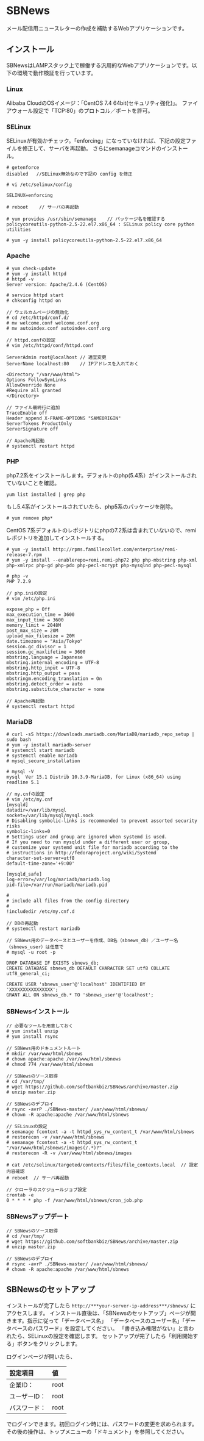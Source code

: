 # SBNews
メール配信用ニュースレターの作成を補助するWebアプリケーションです。

## インストール
SBNewsはLAMPスタック上で稼働する汎用的なWebアプリケーションです。以下の環境で動作検証を行っています。

### Linux
Alibaba CloudのOSイメージ：「CentOS 7.4 64bit(セキュリティ強化)」。
ファイアウォール設定で「TCP:80」のプロトコル／ポートを許可。

### SELinux
SELinuxが有効かチェック。「enforcing」になっていなければ、下記の設定ファイルを修正して、サーバを再起動。
さらにsemanageコマンドのインストール。

```
# getenforce
disabled   //SELinux無効なので下記の config を修正

# vi /etc/selinux/config

SELINUX=enforcing

# reboot    // サーバの再起動

# yum provides /usr/sbin/semanage    // パッケージ名を確認する
policycoreutils-python-2.5-22.el7.x86_64 : SELinux policy core python utilities

# yum -y install policycoreutils-python-2.5-22.el7.x86_64
```

### Apache
```
# yum check-update
# yum -y install httpd
# httpd -v
Server version: Apache/2.4.6 (CentOS)

# service httpd start
# chkconfig httpd on

// ウェルカムページの無効化
# cd /etc/httpd/conf.d/
# mv welcome.conf welcome.conf.org
# mv autoindex.conf autoindex.conf.org

// httpd.confの設定
# vim /etc/httpd/conf/httpd.conf

ServerAdmin root@localhost // 適宜変更
ServerName localhost:80    // IPアドレスを入れておく

<Directory "/var/www/html">
Options FollowSymLinks
AllowOverride None
#Require all granted
</Directory>

// ファイル最終行に追加
TraceEnable off
Header append X-FRAME-OPTIONS "SAMEORIGIN"
ServerTokens ProductOnly
ServerSignature off

// Apache再起動
# systemctl restart httpd
```
### PHP
php7.2系をインストールします。デフォルトのphp(5.4系）がインストールされていないことを確認。

```
yum list installed | grep php
```

もし5.4系がインストールされていたら、php5系のパッケージを削除。

```
# yum remove php*
```

CentOS 7系デフォルトのレポジトリにphpの7.2系は含まれていないので、remiレポジトリを追加してインストールする。

```
# yum -y install http://rpms.famillecollet.com/enterprise/remi-release-7.rpm
# yum -y install --enablerepo=remi,remi-php72 php php-mbstring php-xml php-xmlrpc php-gd php-pdo php-pecl-mcrypt php-mysqlnd php-pecl-mysql

# php -v
PHP 7.2.9

// php.iniの設定
# vim /etc/php.ini

expose_php = Off
max_execution_time = 3600
max_input_time = 3600
memory_limit = 2048M
post_max_size = 20M
upload_max_filesize = 20M
date.timezone = "Asia/Tokyo"
session.gc_divisor = 1
session.gc_maxlifetime = 3600
mbstring.language = Japanese
mbstring.internal_encoding = UTF-8
mbstring.http_input = UTF-8
mbstring.http_output = pass
mbstringm.encoding_translation = On
mbstring.detect_order = auto
mbstring.substitute_character = none

// Apache再起動
# systemctl restart httpd
```

### MariaDB
```
# curl -sS https://downloads.mariadb.com/MariaDB/mariadb_repo_setup | sudo bash
# yum -y install mariadb-server
# systemctl start mariadb
# systemctl enable mariadb
# mysql_secure_installation

# mysql -V
mysql  Ver 15.1 Distrib 10.3.9-MariaDB, for Linux (x86_64) using readline 5.1

// my.cnfの設定
# vim /etc/my.cnf
[mysqld]
datadir=/var/lib/mysql
socket=/var/lib/mysql/mysql.sock
# Disabling symbolic-links is recommended to prevent assorted security risks
symbolic-links=0
# Settings user and group are ignored when systemd is used.
# If you need to run mysqld under a different user or group,
# customize your systemd unit file for mariadb according to the
# instructions in http://fedoraproject.org/wiki/Systemd
character-set-server=utf8
default-time-zone='+9:00'

[mysqld_safe]
log-error=/var/log/mariadb/mariadb.log
pid-file=/var/run/mariadb/mariadb.pid

#
# include all files from the config directory
#
!includedir /etc/my.cnf.d

// DBの再起動
# systemctl restart mariadb

// SBNews用のデータベースとユーザーを作成、DB名（sbnews_db）／ユーザー名（sbnews_user）は任意で
# mysql -u root -p

DROP DATABASE IF EXISTS sbnews_db;
CREATE DATABASE sbnews_db DEFAULT CHARACTER SET utf8 COLLATE utf8_general_ci;

CREATE USER 'sbnews_user'@'localhost' IDENTIFIED BY 'XXXXXXXXXXXXXXXX';
GRANT ALL ON sbnews_db.* TO 'sbnews_user'@'localhost';
```

### SBNewsインストール
```
// 必要なツールを用意しておく
# yum install unzip
# yum install rsync

// SBNews用のドキュメントルート
# mkdir /var/www/html/sbnews
# chown apache:apache /var/www/html/sbnews
# chmod 774 /var/www/html/sbnews

// SBNewsのソース取得
# cd /var/tmp/
# wget https://github.com/softbankbiz/SBNews/archive/master.zip
# unzip master.zip

// SBNewsのデプロイ
# rsync -avrP ./SBNews-master/ /var/www/html/sbnews/
# chown -R apache:apache /var/www/html/sbnews

// SELinuxの設定
# semanage fcontext -a -t httpd_sys_rw_content_t /var/www/html/sbnews
# restorecon -v /var/www/html/sbnews
# semanage fcontext -a -t httpd_sys_rw_content_t "/var/www/html/sbnews/images(/.*)?"
# restorecon -R -v /var/www/html/sbnews/images

# cat /etc/selinux/targeted/contexts/files/file_contexts.local  // 設定内容確認
# reboot  // サーバ再起動

// クローラのスケジュールジョブ設定
crontab -e
0 * * * * php -f /var/www/html/sbnews/cron_job.php
```

### SBNewsアップデート
```
// SBNewsのソース取得
# cd /var/tmp/
# wget https://github.com/softbankbiz/SBNews/archive/master.zip
# unzip master.zip

// SBNewsのデプロイ
# rsync -avrP ./SBNews-master/ /var/www/html/sbnews/
# chown -R apache:apache /var/www/html/sbnews
```

## SBNewsのセットアップ
インストールが完了したら `http://***your-server-ip-address***/sbnews/` にアクセスします。
インストール直後は、「SBNewsのセットアップ」ページが開きます。指示に従って「データベース名」
「データベースのユーザー名」「データベースのパスワード」を設定してください。
「書き込み権限がない」と言われたら、SELinuxの設定を確認します。
セットアップが完了したら「利用開始する」ボタンをクリックします。

ログインページが開いたら、

|設定項目 |値 |
|:---|:---|
|企業ID： |root |
|ユーザーID： |root |
|パスワード： |root |

でログインできます。初回ログイン時には、パスワードの変更を求められます。その後の操作は、トップメニューの「ドキュメント」を参照してください。


